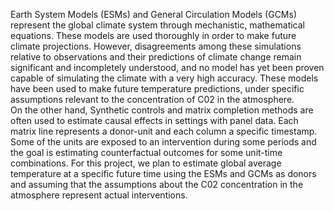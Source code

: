 
Earth System Models (ESMs) and General Circulation Models (GCMs) represent the global climate system through mechanistic, mathematical equations. These models are used thoroughly in order to make future climate projections. However, disagreements among these simulations relative to observations and their predictions of climate change remain significant and incompletely understood, and no model has yet been proven capable of simulating the climate with a very high accuracy. These models have been used to make future temperature predictions, under specific assumptions relevant to the concentration of C02 in the atmosphere.   
On the other hand, Synthetic controls and matrix completion methods are often used to estimate causal effects in settings with panel data. Each matrix line represents a donor-unit and each column a specific timestamp. Some of the units are exposed to an intervention during some periods and the goal is estimating counterfactual outcomes for some unit-time combinations. For this project, we plan to  estimate global average temperature at a specific future time using the ESMs and GCMs as donors and assuming that the assumptions about the C02 concentration in the atmosphere represent actual interventions. 